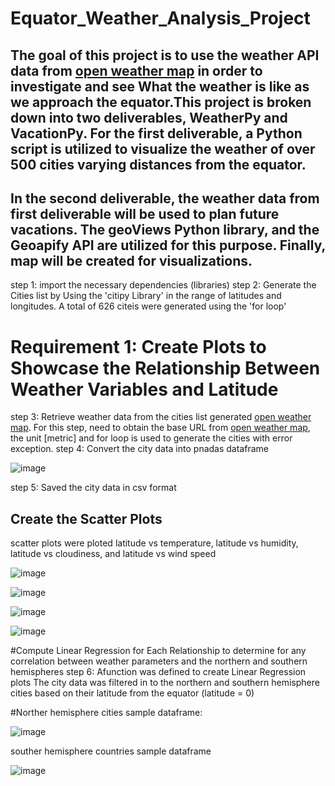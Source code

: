 # Equator_Weather_Analysis_Project
The goal of this project is to use the weather API data from [open weather map](https://openweathermap.org/api) in order to investigate and see What the weather is like as we approach the equator.This project is broken down into two deliverables, WeatherPy and VacationPy. For the first deliverable, a Python script is utilized to visualize the weather of over 500 cities varying distances from the equator.
------------------------------------------------------------------------------------------------------------------------------------------------------------------------

In the second deliverable, the weather data from first deliverable will be used to plan future vacations. The geoViews Python library, and the Geoapify API are utilized for this purpose. Finally, map will be created for  visualizations. 
------------------------------------------------------------------------------------------------------------------------------------------------------------------------


step 1: import the necessary dependencies (libraries)
step 2: Generate the Cities list by Using the 'citipy Library' in the range of latitudes and longitudes. A total of 626 citeis
 were generated using the 'for loop'
 
 
# Requirement 1: Create Plots to Showcase the Relationship Between Weather Variables and Latitude

step 3: Retrieve weather data from the cities list generated [open weather map](https://openweathermap.org/api). For this step, need to obtain the base URL from [open weather map](https://openweathermap.org/api), the unit [metric] and for  loop is used to generate the cities with error exception.
step 4: Convert the city data into pnadas dataframe

![image](https://user-images.githubusercontent.com/118146659/227725353-151d3e17-a932-4612-bbfc-04078cf87d18.png)

step 5: Saved the city data in csv format

Create the Scatter Plots 
------------------------

scatter plots were ploted latitude vs temperature, latitude vs humidity, latitude vs cloudiness, and latitude vs wind speed

![image](https://user-images.githubusercontent.com/118146659/227725814-8357e8bc-eb92-4202-86a8-d81e0fbc20eb.png)

![image](https://user-images.githubusercontent.com/118146659/227725853-2f8b0149-1338-42a5-ae01-ed294aa5a69b.png)

![image](https://user-images.githubusercontent.com/118146659/227725900-ea385321-2aa6-4fe9-acf6-3adf0102eec4.png)

![image](https://user-images.githubusercontent.com/118146659/227725929-f8f1edd6-3faf-46ad-a6e3-48398d74fc5b.png)

#Compute Linear Regression for Each Relationship to determine for any correlation between weather parameters and the northern and southern hemispheres 
step 6:  Afunction was defined  to create Linear Regression plots
The city data was filtered in to the northern and southern hemisphere cities based on their latitude from the equator (latitude = 0)

#Norther hemisphere cities sample dataframe:

![image](https://user-images.githubusercontent.com/118146659/227726313-f60d2ee9-c3f9-49e6-a5ac-410251721041.png)

souther hemisphere countries sample dataframe

![image](https://user-images.githubusercontent.com/118146659/227726358-3b131d60-7978-4bfa-bab2-2bc33bcb052b.png)




 
